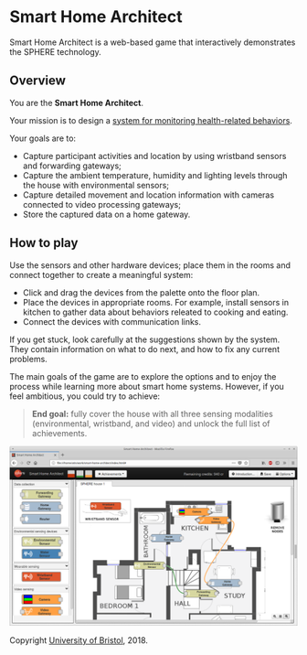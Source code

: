 Smart Home Architect
====================

Smart Home Architect is a web-based game that interactively demonstrates the SPHERE technology.


## Overview ##

You are the **Smart Home Architect**.

Your mission is to design a [system for monitoring health-related behaviors](http://irc-sphere.ac.uk/).

Your goals are to:

* Capture participant activities and location by using wristband sensors and forwarding gateways;
* Capture the ambient temperature, humidity and lighting levels through the house with environmental sensors;
* Capture detailed movement and location information with cameras connected to video processing gateways;
* Store the captured data on a home gateway.


## How to play ##

Use the sensors and other hardware devices; place them in the rooms and connect together to create a meaningful system:

* Click and drag the devices from the palette onto the floor plan.
* Place the devices in appropriate rooms. For example, install sensors in kitchen to gather data about behaviors releated to cooking and eating.
* Connect the devices with communication links.

If you get stuck, look carefully at the suggestions shown by the system. They contain information on what to do next, and how to fix any current problems.

The main goals of the game are to explore the options and to enjoy the process while learning more about smart home systems. However, if you feel ambitious, you could try to achieve:

> **End goal:** fully cover the house with all three sensing modalities (environmental, wristband, and video) and unlock the full list of achievements.


![Sreenshot](images/screenshot.png)

Copyright [University of Bristol](http://www.bristol.ac.uk/), 2018.
